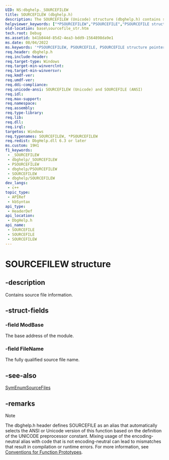 ```yaml
---
UID: NS:dbghelp._SOURCEFILEW
title: SOURCEFILEW (dbghelp.h)
description: The SOURCEFILEW (Unicode) structure (dbghelp.h) contains source file information.
helpviewer_keywords: ["*PSOURCEFILEW","PSOURCEFILE","PSOURCEFILE structure pointer","SOURCEFILE","SOURCEFILE structure","SOURCEFILEW","_SOURCEFILE","_SOURCEFILEW","base.sourcefile_str","dbghelp/PSOURCEFILE","dbghelp/SOURCEFILE","dbghelp/SOURCEFILEW"]
old-location: base\sourcefile_str.htm
tech.root: Debug
ms.assetid: b41b844d-85d2-4ea3-bdd9-1564898da9e1
ms.date: 08/04/2022
ms.keywords: '*PSOURCEFILEW, PSOURCEFILE, PSOURCEFILE structure pointer, SOURCEFILE, SOURCEFILE structure, SOURCEFILEW, _SOURCEFILE, _SOURCEFILEW, base.sourcefile_str, dbghelp/PSOURCEFILE, dbghelp/SOURCEFILE, dbghelp/SOURCEFILEW'
req.header: dbghelp.h
req.include-header: 
req.target-type: Windows
req.target-min-winverclnt: 
req.target-min-winversvr: 
req.kmdf-ver: 
req.umdf-ver: 
req.ddi-compliance: 
req.unicode-ansi: SOURCEFILEW (Unicode) and SOURCEFILE (ANSI)
req.idl: 
req.max-support: 
req.namespace: 
req.assembly: 
req.type-library: 
req.lib: 
req.dll: 
req.irql: 
targetos: Windows
req.typenames: SOURCEFILEW, *PSOURCEFILEW
req.redist: DbgHelp.dll 6.3 or later
ms.custom: 19H1
f1_keywords:
 - _SOURCEFILEW
 - dbghelp/_SOURCEFILEW
 - PSOURCEFILEW
 - dbghelp/PSOURCEFILEW
 - SOURCEFILEW
 - dbghelp/SOURCEFILEW
dev_langs:
 - c++
topic_type:
 - APIRef
 - kbSyntax
api_type:
 - HeaderDef
api_location:
 - DbgHelp.h
api_name:
 - SOURCEFILE
 - SOURCEFILE
 - SOURCEFILEW
---
```


# SOURCEFILEW structure


## -description

Contains source file information.

## -struct-fields

### -field ModBase

The base address of the module.

### -field FileName

The fully qualified source file name.

## -see-also

<a href="/windows/desktop/api/dbghelp/nf-dbghelp-symenumsourcefiles">SymEnumSourceFiles</a>

## -remarks

> [!NOTE]
> The dbghelp.h header defines SOURCEFILE as an alias that automatically selects the ANSI or Unicode version of this function based on the definition of the UNICODE preprocessor constant. Mixing usage of the encoding-neutral alias with code that is not encoding-neutral can lead to mismatches that result in compilation or runtime errors. For more information, see [Conventions for Function Prototypes](/windows/win32/intl/conventions-for-function-prototypes).

